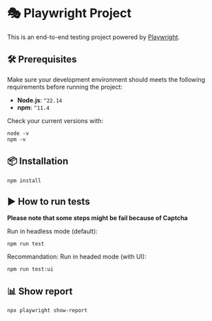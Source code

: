 # 🎭 Playwright Project

This is an end-to-end testing project powered by [Playwright](https://playwright.dev/).

## 🛠️ Prerequisites

Make sure your development environment should meets the following requirements before running the project:

- **Node.js**: `^22.14`  
- **npm**: `^11.4`

Check your current versions with:
```
node -v
npm -v
```

## 📦 Installation
```
npm install
```

## ▶️ How to run tests
**Please note that some steps might be fail because of Captcha**

Run in headless mode (default):
```
npm run test
```
Recommandation: Run in headed mode (with UI):
```
npm run test:ui
```

## 📊 Show report
```
npx playwright show-report
```
